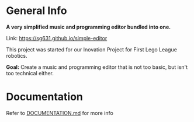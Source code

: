 # General Info
<b>A very simplified music and programming editor bundled into one.</b>

Link: https://sg631.github.io/simple-editor

This project was started for our Inovation Project for First Lego League robotics.

<b>Goal:</b> Create a music and programming editor that is not too basic, but isn't too technical either.
# Documentation
Refer to [DOCUMENTATION.md](https://github.com/sg631/simple-editor/blob/main/DOCUMENTATION.md) for more info
